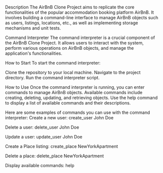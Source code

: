 Description
The AirBnB Clone Project aims to replicate the core functionalities of the popular accommodation booking platform AirBnB. It involves building a command-line interface to manage AirBnB objects such as users, listings, locations, etc., as well as implementing storage mechanisms and unit tests.

Command Interpreter
The command interpreter is a crucial component of the AirBnB Clone Project. It allows users to interact with the system, perform various operations on AirBnB objects, and manage the application's functionalities.

How to Start
To start the command interpreter:

Clone the repository to your local machine.
Navigate to the project directory.
Run the command interpreter script.

How to Use
Once the command interpreter is running, you can enter commands to manage AirBnB objects. Available commands include creating, deleting, updating, and retrieving objects. Use the help command to display a list of available commands and their descriptions.

Here are some examples of commands you can use with the command interpreter:
Create a new user:
create_user John Doe

Delete a user:
delete_user John Doe

Update a user:
update_user John Doe

Create a Place listing:
create_place NewYorkApartment

Delete a place:
delete_place NewYorkApartment

Display available commands:
help

